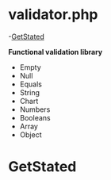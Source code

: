 # validator.php

-[GetStated](#GetStated)

**Functional validation library**

- Empty
- Null
- Equals
- String
- Chart
- Numbers
- Booleans
- Array
- Object

# GetStated

